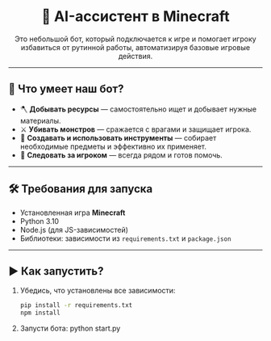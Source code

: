 <h1 align="center">🧠 AI-ассистент в Minecraft</h1>

<p align="center">
  Это небольшой бот, который подключается к игре и помогает игроку избавиться от рутинной работы, автоматизируя базовые игровые действия.
</p>

---

## 🚀 Что умеет наш бот?

- 🪓 <strong>Добывать ресурсы</strong> — самостоятельно ищет и добывает нужные материалы.
- ⚔️ <strong>Убивать монстров</strong> — сражается с врагами и защищает игрока.
- 🔨 <strong>Создавать и использовать инструменты</strong> — собирает необходимые предметы и эффективно их применяет.
- 👣 <strong>Следовать за игроком</strong> — всегда рядом и готов помочь.

---

## 🛠 Требования для запуска

- Установленная игра <strong>Minecraft</strong>
- Python 3.10
- Node.js (для JS-зависимостей)
- Библиотеки: зависимости из <code>requirements.txt</code> и <code>package.json</code>

---

## ▶ Как запустить?

1. Убедись, что установлены все зависимости:
   ```bash
   pip install -r requirements.txt
   npm install

2. Запусти бота:
    python start.py